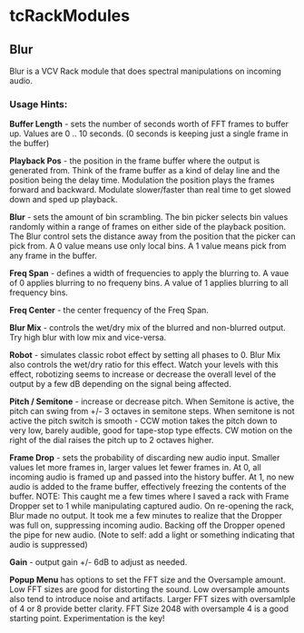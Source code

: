 # tcRackModules
## Blur

Blur is a VCV Rack module that does spectral manipulations on incoming audio.

### Usage Hints: 

**Buffer Length** - sets the number of seconds worth of FFT frames to buffer up. Values are 0 .. 10 seconds. (0 seconds is keeping just a single frame in the buffer)

**Playback Pos** - the position in the frame buffer where the output is generated from. Think of the frame buffer as a kind of delay line and the position being the delay time. Modulation the position plays the frames forward and backward. 
Modulate slower/faster than real time to get slowed down and sped up playback.

**Blur** - sets the amount of bin scrambling. The bin picker selects bin values randomly within a range of frames on either side of the playback position. The Blur control sets the distance away from the position that the picker can pick from. A 0 value means use only local bins. A 1 value means pick from any frame in the buffer.

**Freq Span** - defines a width of frequencies to apply the blurring to. A vaue of 0 applies blurring to no frequeny bins. A value of 1 applies blurring to all frequency bins.

**Freq Center** - the center frequency of the Freq Span.

**Blur Mix** - controls the wet/dry mix of the blurred and non-blurred output. Try high blur with low mix and vice-versa.

**Robot** - simulates classic robot effect by setting all phases to 0. Blur Mix also controls the wet/dry ratio for this effect. Watch your levels with this effect, robotizing seems to increase or decrease the overall level of the output by a few dB depending on the signal being affected.

**Pitch / Semitone** - increase or decrease pitch. When Semitone is active, the pitch can swing from +/- 3 octaves in semitone steps. When semitone is not active the pitch switch is smooth - CCW motion takes the pitch down to very low, barely audible, good for tape-stop type effects. CW motion on the right of the dial raises the pitch up to 2 octaves higher.

**Frame Drop** - sets the probability of discarding new audio input. Smaller values let more frames in, larger values let fewer frames in. At 0, all incoming audio is framed up and passed into the history buffer. At 1, no new audio is added to the frame buffer, effectively freezing the contents of the buffer. NOTE: This caught me a few times where I saved a rack with Frame Dropper set to 1 while manipulating captured audio. On re-opening the rack, Blur made no output. It took me a few minutes to realize that the Dropper was full on, suppressing incoming audio. Backing off the Dropper opened the pipe for new audio. (Note to self: add a light or something indicating that audio is suppressed)  

**Gain** - output gain +/- 6dB to adjust as needed.

**Popup Menu** has options to set the FFT size and the Oversample amount. Low FFT sizes are good for distorting the sound. Low oversample amounts also tend to introduce noise and artifacts. Larger FFT sizes with oversamlple of 4 or 8 provide better clarity. FFT Size 2048 with oversample 4 is a good starting point. Experimentation is the key!

